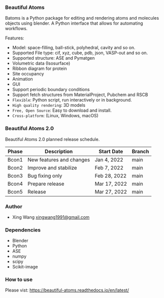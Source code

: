 ### Beautiful Atoms

Batoms is a Python package for editing and rendering atoms and molecules objects using blender. A Python interface that allows for automating workflows.

Features:

* Model: space-filling, ball-stick, polyhedral, cavity and so on.
* Supported File type: cif, xyz, cube, pdb, json, VASP-out and so on.
* Supported structure: ASE and Pymatgen
* Volumetric data (Isosurface)
* Ribbon diagram for protein
* Site occupancy
* Animation
* GUI
* Support periodic boundary conditions
* Support fetch structures from MaterialProject, Pubchem and RSCB
* ``Flexible``: Python script, run interactively or in background.
* ``High quality rendering``:  3D models
* ``Free, Open Source``: Easy to download and install.
* ``Cross-platform``: (Linux, Windows, macOS)


### Beautiful Atoms 2.0

Beautiful Atoms 2.0 planned release schedule.

| Phase | Description              | Start Date   | Branch
| ------|--------------------------|--------------|--------|
| Bcon1 | New features and changes | Jan 4, 2022  | main   | 
| Bcon2 | Improve and stabilize    | Feb 7, 2022  | main   |
| Bcon3 | Bug fixing only          | Feb 28, 2022 | main   |
| Bcon4 | Prepare release          | Mar 17, 2022 | main   |
| Bcon5 | Release                  | Mar 27, 2022 | main   |

### Author
* Xing Wang  <xingwang1991@gmail.com>

### Dependencies

* Blender
* Python
* ASE
* numpy
* scipy
* Scikit-image

### How to use

Please vist: https://beautiful-atoms.readthedocs.io/en/latest/
